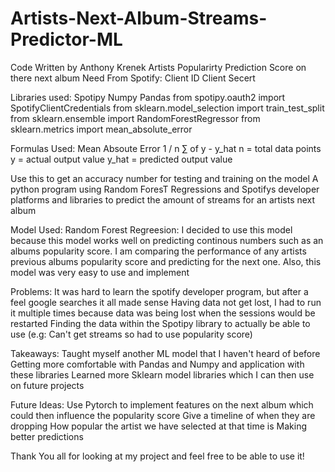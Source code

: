# Artists-Next-Album-Streams-Predictor-ML
Code Written by Anthony Krenek
Artists Popularirty Prediction Score on there next album
Need From Spotify:
Client ID 
Client Secert 

Libraries used: 
Spotipy 
Numpy 
Pandas
from spotipy.oauth2 import SpotifyClientCredentials
from sklearn.model_selection import train_test_split
from sklearn.ensemble import RandomForestRegressor
from sklearn.metrics import mean_absolute_error

Formulas Used: 
Mean Absoute Error
1 / n ∑ of y - y_hat 
n = total data points 
y = actual output value
y_hat = predicted output value 

Use this to get an accuracy number for testing and training on the model 
A python program using Random ForesT Regressions and Spotifys developer platforms and libraries to predict the amount of streams for an artists next album

Model Used: 
Random Forest Regreesion: 
I decided to use this model because this model works well on predicting continous numbers such as an albums popularity score.
I am comparing the performance of any artists previous albums popularity score and predicting for the next one.
Also, this model was very easy to use and implement

Problems: 
It was hard to learn the spotify developer program, but after a feel google searches it all made sense
Having data not get lost, I had to run it multiple times because data was being lost when the sessions would be restarted
Finding the data within the Spotipy library to actually be able to use (e.g: Can't get streams so had to use popularity score)


Takeaways: 
Taught myself another ML model that I haven't heard of before
Getting more comfortable with Pandas and Numpy and application with these libraries
Learned more Sklearn model libraries which I can then use on future projects

Future Ideas: 
Use Pytorch to implement features on the next album which could then influence the popularity score
Give a timeline of when they are dropping 
How popular the artist we have selected at that time is 
Making better predictions 

Thank You all for looking at my project and feel free to be able to use it! 
